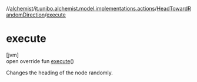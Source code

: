 //[alchemist](../../../index.md)/[it.unibo.alchemist.model.implementations.actions](../index.md)/[HeadTowardRandomDirection](index.md)/[execute](execute.md)

# execute

[jvm]\
open override fun [execute](execute.md)()

Changes the heading of the node randomly.
